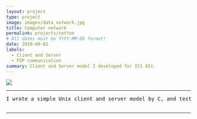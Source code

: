 ```yaml
---
layout: project
type: project
image: images/data_network.jpg
title: Computer network 
permalink: projects/cotton
# All dates must be YYYY-MM-DD format!
date: 2018-09-01
labels:
  - Client and Server
  - P2P communication
summary: Client and Server model I developed for ICS 651.
---
```


<img class="ui image" src="{{ site.baseurl }}/images/data_network.jpg">



<hr>

<pre>
I wrote a simple Unix client and server model by C, and test if they worked well, also I repeat some of the communication after starting wireshark to look at the packets that are exchanged.

</pre>

<hr>




